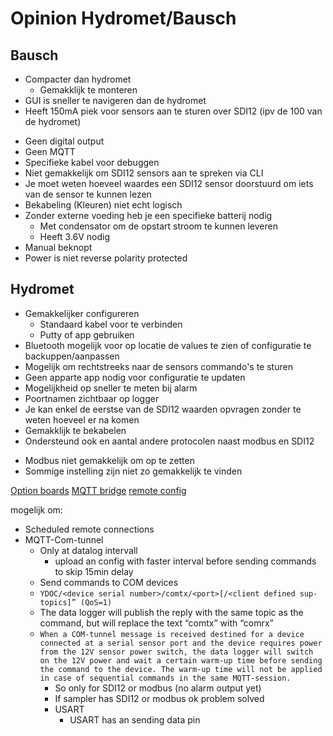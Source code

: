 # Opinion Hydromet/Bausch


## Bausch

+ Compacter dan hydromet
  + Gemakklijk te monteren
+ GUI is sneller te navigeren dan de hydromet
+ Heeft 150mA piek voor sensors aan te sturen over SDI12 (ipv de 100 van de hydromet)


- Geen digital output
- Geen MQTT
- Specifieke kabel voor debuggen
- Niet gemakkelijk om SDI12 sensors aan te spreken via CLI
- Je moet weten hoeveel waardes een SDI12 sensor doorstuurd om iets van de sensor te kunnen lezen
- Bekabeling (Kleuren) niet echt logisch 
- Zonder externe voeding heb je een specifieke batterij nodig
  - Met condensator om de opstart stroom te kunnen leveren
  - Heeft 3.6V nodig
- Manual beknopt
- Power is niet reverse polarity protected

## Hydromet

+ Gemakkelijker configureren
  + Standaard kabel voor te verbinden
  + Putty of app gebruiken
+ Bluetooth mogelijk voor op locatie de values te zien of configuratie te backuppen/aanpassen
+ Mogelijk om rechtstreeks naar de sensors commando's te sturen
+ Geen apparte app nodig voor configuratie te updaten
+ Mogelijkheid op sneller te meten bij alarm
+ Poortnamen zichtbaar op logger
+ Je kan enkel de eerstse van de SDI12 waarden opvragen zonder te weten hoeveel er na komen
+ Gemakklijk te bekabelen
+ Ondersteund ook en aantal andere protocolen naast modbus en SDI12


- Modbus niet gemakkelijk om op te zetten
- Sommige instelling zijn niet zo gemakkelijk te vinden
    


[Option boards](https://www.ydoc.biz/datalogger-option-boards.html)
[MQTT bridge](https://www.ydoc.biz/datalogger-MQTT-COM-BRIDGE.html)
[remote config](https://www.ydoc.biz/datalogger-remote-configuration.html)


mogelijk om:
- Scheduled remote connections
- MQTT-Com-tunnel
  - Only at datalog intervall
    - upload an config with faster interval before sending commands to skip 15min delay
  - Send commands to COM devices
  - `YDOC/<device serial number>/comtx/<port>[/<client defined sup-topics]” (QoS=1)`
  - The data logger will publish the reply with the same topic as the command, but will replace the text “comtx” with “comrx”
  - `When a COM-tunnel message is received destined for a device connected at a serial sensor port and the device requires power from the 12V sensor power switch, the data logger will switch on the 12V power and wait a certain warm-up time before sending the command to the device. The warm-up time will not be applied in case of sequential commands in the same MQTT-session.`
    - So only for SDI12 or modbus (no alarm output yet)
    - If sampler has SDI12 or modbus ok problem solved
    - USART
      - USART has an sending data pin




